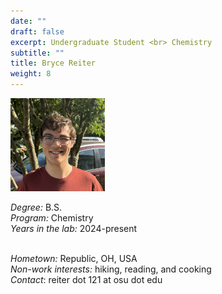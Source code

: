 ```yaml
---
date: ""
draft: false
excerpt: Undergraduate Student <br> Chemistry
subtitle: ""
title: Bryce Reiter
weight: 8
---
```


<p align="left"> 
<img src=featured.jpeg width="30%" alt="photo of bryce reiter">
</p>

*Degree:* B.S. <br>
*Program:* Chemistry <br>
*Years in the lab:* 2024-present <br>
<br>

*Hometown:* Republic, OH, USA <br>
*Non-work interests:* hiking, reading, and cooking <br>
*Contact*: reiter dot 121 at osu dot edu
